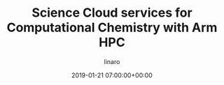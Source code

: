 ---
author: linaro
categories:
- events
- workshop
- arm-hpc-2019
comments: false
event: arm-hpc-2019
date: '2019-01-21 07:00:00+00:00'
slot: 11:20	- 11:45
image:
  featured: true
  path: /assets/images/content/science-cloud-services-for-computational-chemistry-with-arm-hpc.jpg
layout: resource-post
title: 'Science Cloud services for Computational Chemistry with Arm HPC'
speakers:
- biography: '""'
  company: HPC System Inc.
  job-title: 
  name: Teppei Ono, CEO
youtube_video_url: https://www.youtube.com/watch?v=Virzxq4ui_U&list=PLKZSArYQptsPLGSEUycUowh9oy8WF_epV&index=16&t=0s
---